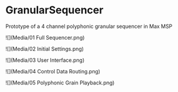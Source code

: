 # GranularSequencer
Prototype of a 4 channel polyphonic granular sequencer in Max MSP

![](Media/01 Full Sequencer.png)

![](Media/02 Initial Settings.png)

![](Media/03 User Interface.png)

![](Media/04 Control Data Routing.png)

![](Media/05 Polyphonic Grain Playback.png)
